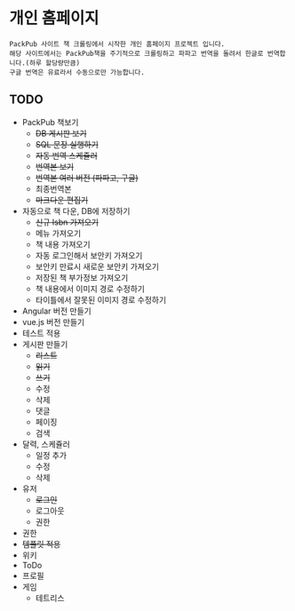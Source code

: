# 개인 홈페이지

```
PackPub 사이트 책 크롤링에서 시작한 개인 홈페이지 프로젝트 입니다.
해당 사이트에서는 PackPub책을 주기적으로 크롤링하고 파파고 번역을 돌려서 한글로 번역합니다.(하루 할당량만큼)
구글 번역은 유료라서 수동으로만 가능합니다.
```

## TODO

* PackPub 책보기
  * ~~DB 게시판 보기~~
  * ~~SQL 문장 실행하기~~
  * ~~자동 번역 스케쥴러~~
  * ~~번역본 보기~~
  * ~~번역본 여러 버전 (파파고, 구글)~~
  * 최종번역본
  * ~~마크다운 편집기~~
* 자동으로 책 다운, DB에 저장하기
  * ~~신규 Isbn 가져오기~~
  * 메뉴 가져오기
  * 책 내용 가져오기
  * 자동 로그인해서 보안키 가져오기
  * 보안키 만료시 새로운 보안키 가져오기 
  * 저장된 책 부가정보 가져오기
  * 책 내용에서 이미지 경로 수정하기
  * 타이틀에서 잘못된 이미지 경로 수정하기
* Angular 버전 만들기
* vue.js 버전 만들기
* 테스트 적용
* 게시판 만들기
  * ~~리스트~~
  * ~~읽기~~
  * ~~쓰기~~
  * 수정
  * 삭제
  * 댓글
  * 페이징
  * 검색
* 달력, 스케쥴러
  * 일정 추가
  * 수정
  * 삭제
* 유저
  * ~~로그인~~
  * 로그아웃
  * 권한
* 권한
* ~~템플릿 적용~~
* 위키
* ToDo
* 프로필
* 게임
  * 테트리스
